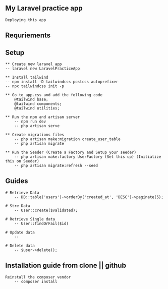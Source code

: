 ## My Laravel practice app
    Deploying this app

## Requriements


## Setup

    ** Create new laravel app
    -- laravel new LaravelPracticeApp

    ** Install tailwind
    -- npm install -D tailwindcss postcss autoprefixer
    -- npx tailwindcss init -p

    ** Go to app.css and add the following code
        @tailwind base;
        @tailwind components;
        @tailwind utilities;
    
    ** Run the npm and artisan server
        -- npm run dev
        -- php artisan serve

    ** Create migrations files
        -- php artisan make:migration create_user_table
        -- php artisan migrate

    ** Run the Seeder (Create a Factory and Setup your seeder)
        -- php artisan make:factory UserFactory (Set this up) (Initialize this on Seeder)
        -- php artisan migrate:refresh --seed

    


## Guides
    # Retrieve Data
        -- DB::table('users')->orderBy('created_at', 'DESC')->paginate(5);

    # Stre Data
        -- User::create($validated);

    # Retrieve Single data
        -- User::findOrFail($id)

    # Update data
        -- 

    # Delete data
        -- $user->delete();


## Installation guide from clone || github

    Reinstall the composer vendor
        -- composer install




